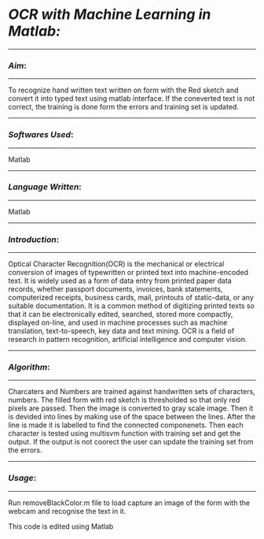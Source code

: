# ***OCR with Machine Learning in Matlab:***

----------
### *Aim*:

----------


To recognize hand written text written on form with the Red sketch and convert it into typed text using matlab interface. If the coneverted text is not correct, the training is done form the errors and training set is updated.

-------------
### *Softwares Used*:

-------------
Matlab


-------------
### *Language Written*:

-------------
Matlab


-------------
### *Introduction*:

-------------
Optical Character Recognition(OCR) is the mechanical  or electrical conversion of images of typewritten or printed text into machine-encoded text. It is widely used as a form of data entry from printed paper data records, whether passport documents, invoices, bank statements, computerized receipts, business cards, mail, printouts of static-data, or any suitable documentation. It is a common method of digitizing printed texts so that it can be electronically edited, searched, stored more compactly, displayed on-line, and used in machine processes such as machine translation, text-to-speech, key data and text mining. OCR is a field of research in pattern recognition, artificial intelligence and computer vision.



-------------
### *Algorithm*:

-------------
Charcaters and Numbers are trained against handwritten sets of characters, numbers. The filled form with red sketch is thresholded so that only red pixels are passed. Then the image is converted to gray scale image. Then it is devided into lines by making use of the space between the lines. After the line is made it is labelled to find the connected componenets. Then each character is tested using multisvm function with training set and get the output. If the output is not coorect the user can update the training set from the errors. 

-------------
### *Usage*:

-------------
Run removeBlackColor.m file to load capture an image of the form with the webcam and recognise the text in it.


This code is edited using Matlab
